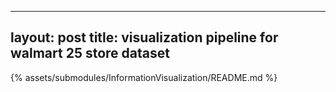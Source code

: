 ----------------------------
layout: post
title: visualization pipeline for walmart 25 store dataset
----------------------------
{% assets/submodules/InformationVisualization/README.md %}
